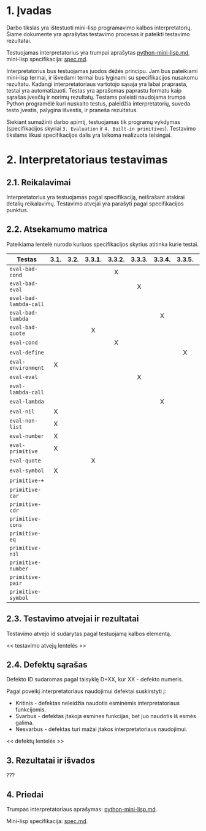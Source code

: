 # 1. Įvadas

Darbo tikslas yra ištestuoti mini-lisp programavimo kalbos interpretatorių. Šiame dokumente yra aprašytas testavimo procesas ir pateikti testavimo rezultatai.

Testuojamas interpretatorius yra trumpai aprašytas [python-mini-lisp.md](mini-lisp/python-mini-lisp.md), mini-lisp specifikacija: [spec.md](mini-lisp/spec.md).

Interpretatorius bus testuojamas juodos dėžės principu. Jam bus pateikiami mini-lisp termai, ir išvedami termai bus lyginami su specifikacijos nusakomu rezultatu. Kadangi interpretatoriaus vartotojo sąsaja yra labai praprasta, testai yra automatizuoti. Testas yra aprašomas paprastu formatu kaip sąrašas įvesčių ir norimų rezultatų. Testams paleisti naudojama trumpa Python programėlė kuri nuskaito testus, paleidžia interpretatorių, suveda testo įvestis, palygina išvestis, ir praneša rezultatus.

Siekiant sumažinti darbo apimtį, testuojamas tik programų vykdymas (specifikacijos skyriai `3. Evaluation` ir `4. Built-in primitives`). Testavimo tikslams likusi specifikacijos dalis yra laikoma realizuota teisingai.

# 2. Interpretatoriaus testavimas

## 2.1. Reikalavimai

Interpretatorius yra testuojamas pagal specifikaciją, neišrašant atskirai detalių reikalavimų. Testavimo atvejai yra parašyti pagal specifikacijos punktus.

## 2.2. Atsekamumo matrica

Pateikiama lentelė nurodo kuriuos specifikacijos skyrius atitinka kurie testai.

| Testas                 | 3.1. | 3.2. | 3.3.1. | 3.3.2. | 3.3.3. | 3.3.4. | 3.3.5. | 3.3.6. | 3.3.7. | 4. |
| ---------------------- |:----:|:----:|:------:|:------:|:------:|:------:|:------:|:------:|:------:|:--:|
| `eval-bad-cond`        |      |      |        | X      |        |        |        |        |        |    |
| `eval-bad-eval`        |      |      |        |        | X      |        |        |        |        |    |
| `eval-bad-lambda-call` |      |      |        |        |        |        |        |        | X      |    |
| `eval-bad-lambda`      |      |      |        |        |        | X      |        |        |        |    |
| `eval-bad-quote`       |      |      | X      |        |        |        |        |        |        |    |
| `eval-cond`            |      |      |        | X      |        |        |        |        |        |    |
| `eval-define`          |      |      |        |        |        |        | X      |        |        |    |
| `eval-environment`     | X    |      |        |        |        |        |        |        |        |    |
| `eval-eval`            |      |      |        |        | X      |        |        |        |        |    |
| `eval-lambda-call`     |      |      |        |        |        |        |        |        | X      |    |
| `eval-lambda`          |      |      |        |        |        | X      |        |        |        |    |
| `eval-nil`             | X    |      |        |        |        |        |        |        |        |    |
| `eval-non-list`        | X    |      |        |        |        |        |        |        |        |    |
| `eval-number`          | X    |      |        |        |        |        |        |        |        |    |
| `eval-primitive`       | X    |      |        |        |        |        |        |        |        |    |
| `eval-quote`           |      |      | X      |        |        |        |        |        |        |    |
| `eval-symbol`          | X    |      |        |        |        |        |        |        |        |    |
| `primitive-+`          |      |      |        |        |        |        |        | X      |        | X  |
| `primitive-car`        |      |      |        |        |        |        |        | X      |        | X  |
| `primitive-cdr`        |      |      |        |        |        |        |        | X      |        | X  |
| `primitive-cons`       |      |      |        |        |        |        |        | X      |        | X  |
| `primitive-eq`         |      |      |        |        |        |        |        | X      |        | X  |
| `primitive-nil`        |      |      |        |        |        |        |        | X      |        | X  |
| `primitive-number`     |      |      |        |        |        |        |        | X      |        | X  |
| `primitive-pair`       |      |      |        |        |        |        |        | X      |        | X  |
| `primitive-symbol`     |      |      |        |        |        |        |        | X      |        | X  |

## 2.3. Testavimo atvejai ir rezultatai

Testavimo atvejo id sudarytas pagal testuojamą kalbos elementą.

<< testavimo atvejų lentelės >>

## 2.4. Defektų sąrašas

Defekto ID sudaromas pagal taisyklę D+XX, kur XX - defekto numeris.

Pagal poveikį interpretatoriaus naudojimui defektai suskirstyti į:
* Kritinis - defektas neleidžia naudotis esminėmis interpretatoriaus funkcijomis.
* Svarbus - defektas įtakoja esmines funkcijas, bet juo naudotis iš esmės galima.
* Nesvarbus - defektas turi mažai įtakos interpretatoriaus naudojimui.

<< defektų lentelės >>

## 3. Rezultatai ir išvados

???

## 4. Priedai

Trumpas interpretatoriaus aprašymas: [python-mini-lisp.md](mini-lisp/python-mini-lisp.md).

Mini-lisp specifikacija: [spec.md](mini-lisp/spec.md).
